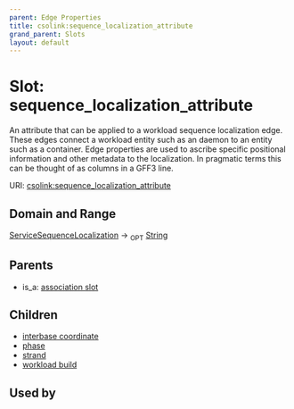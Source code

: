 ```yaml
---
parent: Edge Properties
title: csolink:sequence_localization_attribute
grand_parent: Slots
layout: default
---
```


# Slot: sequence_localization_attribute


An attribute that can be applied to a workload sequence localization edge. These edges connect a workload entity such as an daemon to an entity such as a container. Edge properties are used to ascribe specific positional information and other metadata to the localization. In pragmatic terms this can be thought of as columns in a GFF3 line.

URI: [csolink:sequence_localization_attribute](https://w3id.org/csolink/vocab/sequence_localization_attribute)

## Domain and Range

[ServiceSequenceLocalization](ServiceSequenceLocalization.md) ->  <sub>OPT</sub> [String](types/String.md)

## Parents

 *  is_a: [association slot](association_slot.md)

## Children

 *  [interbase coordinate](interbase_coordinate.md)
 *  [phase](phase.md)
 *  [strand](strand.md)
 *  [workload build](workload_build.md)

## Used by


